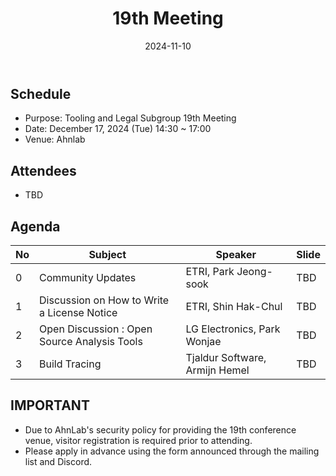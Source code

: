 ﻿---
title: "19th Meeting"
linkTitle: "19th Meeting"
weight: 3
date: 2024-11-10
type: docs
description: Tooling & Legal Subgroup 19th Meeting
---

## Schedule
* Purpose: Tooling and Legal Subgroup 19th Meeting
* Date: December 17, 2024 (Tue) 14:30 ~ 17:00
* Venue: Ahnlab

## Attendees
* TBD

## Agenda
| No | Subject           | Speaker | Slide |
|----|-----------------|------|------|
| 0  | Community Updates | ETRI, Park Jeong-sook | TBD |
| 1  | Discussion on How to Write a License Notice | ETRI, Shin Hak-Chul | TBD |
| 2  | Open Discussion : Open Source Analysis Tools | LG Electronics, Park Wonjae | TBD |
| 3  | Build Tracing | Tjaldur Software, Armijn Hemel | TBD |

## IMPORTANT
* Due to AhnLab's security policy for providing the 19th conference venue, visitor registration is required prior to attending.
* Please apply in advance using the form announced through the mailing list and Discord.

<!--

## Attendees

## Meeting Minutes

## Photo Gallery

<div ><span class="image fit">
</span></div> -->